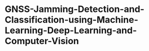 # GNSS-Jamming-Detection-and-Classification-using-Machine-Learning-Deep-Learning-and-Computer-Vision